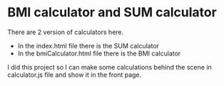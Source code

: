 # BMI calculator and SUM calculator

There are 2 version of calculators here.

- In the index.html file there is the SUM calculator
- In the bmiCalculator.html file there is the BMI calculator

I did this project so I can make some calculations behind the scene in calculator.js file and show it in the front page.